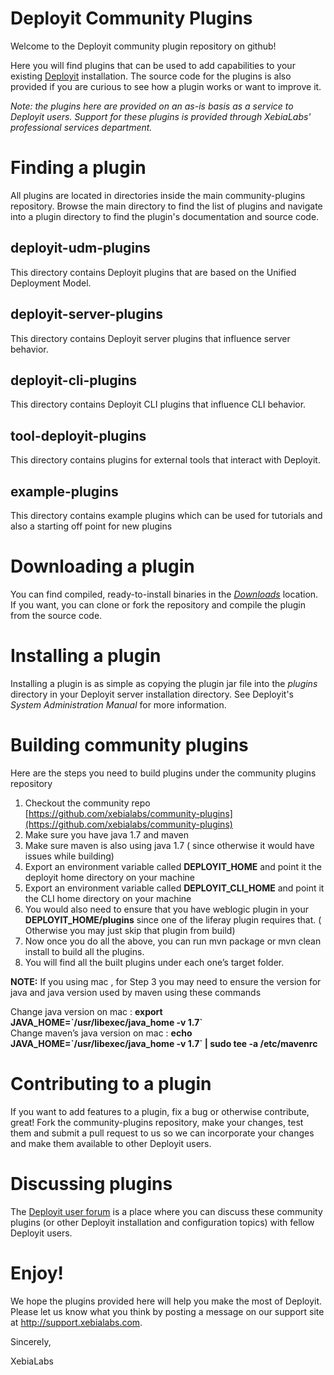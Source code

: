 # Deployit Community Plugins #

Welcome to the Deployit community plugin repository on github!

Here you will find plugins that can be used to add capabilities to your existing [Deployit](http://www.xebialabs.com/tour) installation. The source code
for the plugins is also provided if you are curious to see how a plugin works or want to improve it.

_Note: the plugins here are provided on an as-is basis as a service to Deployit users. Support for these plugins is provided through
XebiaLabs' professional services department._

# Finding a plugin

All plugins are located in directories inside the main community-plugins repository. Browse the main directory to find
the list of plugins and navigate into a plugin directory to find the plugin's documentation and source code.

## deployit-udm-plugins

This directory contains Deployit plugins that are based on the Unified Deployment Model.

## deployit-server-plugins

This directory contains Deployit server plugins that influence server behavior.

## deployit-cli-plugins

This directory contains Deployit CLI plugins that influence CLI behavior.

## tool-deployit-plugins

This directory contains plugins for external tools that interact with Deployit.

## example-plugins

This directory contains example plugins which can be used for tutorials and also a starting off point for new plugins

# Downloading a plugin

You can find compiled, ready-to-install binaries in the [_Downloads_](http://tech.xebialabs.com/download/community-archive/) location. If you want, you can clone
or fork the repository and compile the plugin from the source code.

# Installing a plugin

Installing a plugin is as simple as copying the plugin jar file into the _plugins_ directory in your Deployit server
installation directory. See Deployit's *System Administration Manual* for more information.

# Building community plugins
Here are the steps you need to build plugins under the community plugins repository
 
1.  Checkout the community repo [https://github.com/xebialabs/community-plugins](https://github.com/xebialabs/community-plugins)
2.  Make sure you have java 1.7 and maven 
3.  Make sure maven is also using java 1.7 ( since otherwise it would have issues while building) 
4.  Export an environment variable called **DEPLOYIT_HOME** and point it the deployit home directory on your machine
5.  Export an environment variable called **DEPLOYIT_CLI_HOME** and point it the CLI home directory on your machine
6.  You would also need to ensure that you have weblogic plugin in your **DEPLOYIT_HOME/plugins** since one of the liferay plugin requires that. ( Otherwise you may just skip that plugin from build)
7.  Now once you do all the above, you can run mvn package or mvn clean install to build all the plugins. 
8.  You will find all the built plugins under each one’s target folder.

**NOTE:** If you using mac , for Step 3 you may need to ensure the version for java and java version used by maven using these commands 

Change java version on mac :  **export JAVA_HOME=\`/usr/libexec/java_home -v 1.7\`**
<br>Change maven’s java version on mac : **echo JAVA_HOME=\`/usr/libexec/java_home -v 1.7\` | sudo tee -a /etc/mavenrc**

# Contributing to a plugin

If you want to add features to a plugin, fix a bug or otherwise contribute, great! Fork the community-plugins repository,
make your changes, test them and submit a pull request to us so we can incorporate your changes and make them available
to other Deployit users. 

# Discussing plugins

The [Deployit user forum](http://support.xebialabs.com/forums/20273366-deployit-users) is a place where you can discuss these community plugins (or other Deployit installation and configuration topics) with fellow Deployit users.


# Enjoy!

We hope the plugins provided here will help you make the most of Deployit. Please let us know what you think by posting a 
message on our support site at http://support.xebialabs.com.

Sincerely,

XebiaLabs
